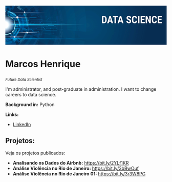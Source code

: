 

<p align="center">
  <img src="banner.png" >
</p>

# Marcos Henrique
<sub>*Future Data Scientist*</sub>

I'm administrator, and post-graduate in administration. I want to change careers to data science. 

**Background in:** Python

**Links:**

* [LinkedIn](https://www.linkedin.com/in/marcoshenriquec/)



## Projetos:
Veja os projetos publicados:

* **Analisando os Dados do Airbnb:** https://bit.ly/2YLf1KR
* **Análise Violência no Rio de Janeiro:** https://bit.ly/3bBwOuf
* **Análise Violência no Rio de Janeiro 01:** https://bit.ly/3r3W8PG

 

